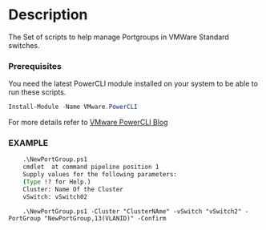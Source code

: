 # Description

The Set of scripts to help manage Portgroups in VMWare Standard switches.

### Prerequisites

You need the latest PowerCLI module installed on your system to be able to run these scripts.
```Powershell
Install-Module -Name VMware.PowerCLI
```
For more details refer to [VMware PowerCLI Blog](https://blogs.vmware.com/PowerCLI/2017/04/powercli-install-process-powershell-gallery.html)

### EXAMPLE

```cmd
    .\NewPortGroup.ps1
    cmdlet  at command pipeline position 1
    Supply values for the following parameters:
    (Type !? for Help.)
    Cluster: Name Of the Cluster
    vSwitch: vSwitch02
```
```
    .\NewPortGroup.ps1 -Cluster "ClusterNAme" -vSwitch "vSwitch2" -PortGroup "NewPortGroup,13(VLANID)" -Confirm
```